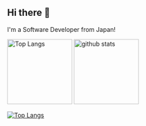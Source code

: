 ## Hi there 👋
I'm a Software Developer from Japan!

<p align="left"> 
  <img alt="Top Langs" height="150px" src="https://github-readme-stats.vercel.app/api/top-langs/?username=ryousuke0123&layout=compact&show_icons=true&theme=onedark" />
  <img alt="github stats" height="150px" src="https://github-readme-stats.vercel.app/api?username=ryousuke0123&theme=onedark&show_icons=ture" />

[![Top Langs](https://github-profile-trophy.vercel.app/?username=ryousuke0123&theme=onedark&column=7
)](https://github.com/ryo-ma/github-profile-trophy)

<!--
**ryousuke0123/ryousuke0123** is a ✨ _special_ ✨ repository because its `README.md` (this file) appears on your GitHub profile.

Here are some ideas to get you started:

- 🔭 I’m currently working on ...
- 🌱 I’m currently learning ...
- 👯 I’m looking to collaborate on ...
- 🤔 I’m looking for help with ...
- 💬 Ask me about ...
- 📫 How to reach me: ...
- 😄 Pronouns: ...
- ⚡ Fun fact: ...
-->
